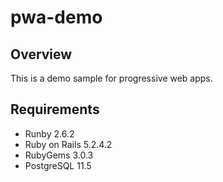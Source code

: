 # pwa-demo
## Overview
This is a demo sample for progressive web apps.

## Requirements
* Runby 2.6.2
* Ruby on Rails 5.2.4.2
* RubyGems 3.0.3
* PostgreSQL 11.5
